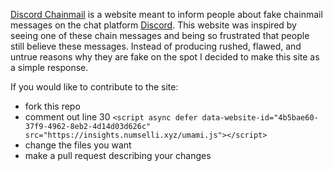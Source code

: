 [Discord Chainmail](https://discord-chainmail.numselli.xyz) is a website meant to inform people about fake chainmail messages on the chat platform [Discord](https://discord.com/). This website was inspired by seeing one of these chain messages and being so frustrated that people still believe these messages. Instead of producing rushed, flawed, and untrue reasons why they are fake on the spot I decided to make this site as a simple response. 


If you would like to contribute to the site: 
- fork this repo
- comment out line 30 `<script async defer data-website-id="4b5bae60-37f9-4962-8eb2-4d14d03d626c" src="https://insights.numselli.xyz/umami.js"></script>` 
- change the files you want
- make a pull request describing your changes